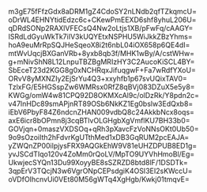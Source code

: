 m3gE75fFfzGdx8aDRM1gZ4CdoSY2nLNdb2qfTZkqmcU=
oDrWL4EHNYtidEdzc6c+CKewPmEEXD6shf8yhuL206U=
qDRdSONp2RAXlVFECsQ4Nw2oLtjs1XB/pFwFq/cAAGY=
ISRdLdGyuWkTk7iIV3kUQYEtxNSPHU5WiJkkZBzYhms=
hoA9euMrRpSQJHeSqeoX8i2t6nbL04iOX658p6QE4dI=
mtWvUqcjBXGanVRb+8yxb8qb3f/MHK1wBy/A/cstWHw=
g+mNivShN8L12LnpuTBZBgMRIzHY3C2AucoKiSCL4BY=
SbEceT23d2KGG8g0xNCHRqxJifuqgwF+Fa7wRdfYXoU=
ORvV8yMXNZIy2EjSrYu4Q3+xxyhfb1p67svUQixTAV0=
TzlxFG/E5HGSspZw6WMRsx0RfZ8qBVj083DZuX5e5y8=
KWGg/omW4w81CPQ92D8OKMXcAl9c/olDzRk/Y8pdn2c=
v47lnHDc89smAPjnRT89OSb6NkKZ1Eg0bslw3EdQxb8=
iEbV6PbyF84Z6ndcnZHAN009vdbQ8c24AkkbNcx8oqs=
axE6icr8bOPmn8j3cqBTlvOLGHgbXgVmflKU7BH33b0=
GOVjqn+0maszVXDSOq+qRh3pXavcFzVoNNsOKt0Ub50=
9o9sOzoiIth2hFdvrKgUTthMed1xDB3GqRUM2pcEAJA=
yZWQnZP00ilpjysFRX9AQGkEhW9V81eUHZDPUB8ED1g=
yvJSCdTIqo120v4ZoMm0rQoLV/MpTO9UYVhHmoBl/Eg=
UkwjecSYQn13Du99XoyyBE8sSZRZD8btd8lF/1DSDTk=
3qpErV3TQcjN3w6VgrONpCEPsdgiK4OSI3EI2sKWccU=
oVDfOIhcnvUi0VEt80M56gWTq4XgHgb/Kwkj01tmqvE=

